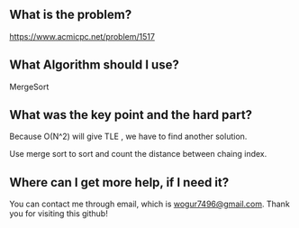 ## What is the problem?

<https://www.acmicpc.net/problem/1517>

## What Algorithm should I use?

MergeSort

## What was the key point and the hard part?

Because O(N^2) will give TLE , we have to find another solution.

Use merge sort to sort and count the distance between chaing index.

## Where can I get more help, if I need it?

You can contact me through email, which is wogur7496@gmail.com.
Thank you for visiting this github!

